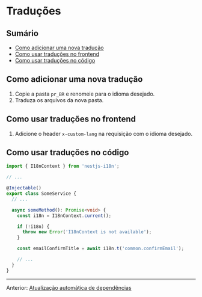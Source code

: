 # Traduções

## Sumário <!-- omit in toc -->

- [Como adicionar uma nova tradução](#como-adicionar-uma-nova-tradução)
- [Como usar traduções no frontend](#como-usar-traduções-no-frontend)
- [Como usar traduções no código](#como-usar-traduções-no-código)

## Como adicionar uma nova tradução

1. Copie a pasta `pr_BR` e renomeie para o idioma desejado.
2. Traduza os arquivos da nova pasta.

## Como usar traduções no frontend

1. Adicione o header `x-custom-lang` na requisição com o idioma desejado.

## Como usar traduções no código

```typescript
import { I18nContext } from 'nestjs-i18n';

// ...

@Injectable()
export class SomeService {
  // ...

  async someMethod(): Promise<void> {
    const i18n = I18nContext.current();

    if (!i18n) {
      throw new Error('I18nContext is not available');
    }

    const emailConfirmTitle = await i18n.t('common.confirmEmail');

    // ...
  }
}
```

---

Anterior: [Atualização automática de dependências](tests.md)
